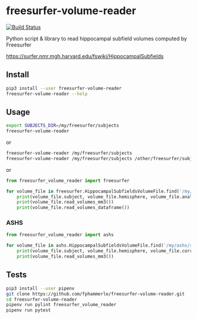 # freesurfer-volume-reader

[![Build Status](https://travis-ci.org/fphammerle/freesurfer-volume-reader.svg?branch=master)](https://travis-ci.org/fphammerle/freesurfer-volume-reader)

Python script & library to
read hippocampal subfield volumes computed by Freesurfer

https://surfer.nmr.mgh.harvard.edu/fswiki/HippocampalSubfields

## Install

```sh
pip3 install --user freesurfer-volume-reader
freesurfer-volume-reader --help
```

## Usage

```sh
export SUBJECTS_DIR=/my/freesurfer/subjects
freesurfer-volume-reader
```

or

```sh
freesurfer-volume-reader /my/freesurfer/subjects
freesurfer-volume-reader /my/freesurfer/subjects /other/freesurfer/subjects
```

or

```python
from freesurfer_volume_reader import freesurfer

for volume_file in freesurfer.HippocampalSubfieldsVolumeFile.find('/my/freesurfer/subjects'):
    print(volume_file.subject, volume_file.hemisphere, volume_file.analysis_id)
    print(volume_file.read_volumes_mm3())
    print(volume_file.read_volumes_dataframe())
```

### ASHS

```python
from freesurfer_volume_reader import ashs

for volume_file in ashs.HippocampalSubfieldsVolumeFile.find('/my/ashs/subjects'):
    print(volume_file.subject, volume_file.hemisphere, volume_file.correction)
    print(volume_file.read_volumes_mm3())
```

## Tests

```sh
pip3 install --user pipenv
git clone https://github.com/fphammerle/freesurfer-volume-reader.git
cd freesurfer-volume-reader
pipenv run pylint freesurfer_volume_reader
pipenv run pytest
```
